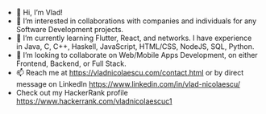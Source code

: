 - 👋 Hi, I’m Vlad!
- 👀 I’m interested in collaborations with companies and individuals for any Software Development projects.
- 🌱 I’m currently learning Flutter, React, and networks. I have experience in Java, C, C++, Haskell, JavaScript, HTML/CSS, NodeJS, SQL, Python.
- 💞️ I’m looking to collaborate on Web/Mobile Apps Development, on either Frontend, Backend, or Full Stack.
- 📫 Reach me at https://vladnicolaescu.com/contact.html or by direct message on LinkedIn https://www.linkedin.com/in/vlad-nicolaescu/
- Check out my HackerRank profile https://www.hackerrank.com/vladnicolaescuc1

<!---
vladioannicolaescu/vladioannicolaescu is a ✨ special ✨ repository because its `README.md` (this file) appears on your GitHub profile.
You can click the Preview link to take a look at your changes.
--->
